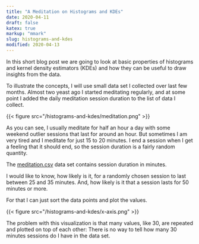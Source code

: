```yaml
---
title: "A Meditation on Histograms and KDEs"
date: 2020-04-11
draft: false
katex: true
markup: "mmark"
slug: histograms-and-kdes
modified: 2020-04-13
---
```


In this short blog post we are going to look at basic properties of 
histograms and kernel density estimators (KDEs) and how they can be
useful to draw insights from the data. 

To illustrate the concepts, I will use small data set I collected over 
last few months. Almost two yeast ago I started meditating regularly, and
at some point I added the daily meditation session duration to the list
of data I collect.   

{{< figure src="/histograms-and-kdes/meditation.png" >}}

As you can see, I usually meditate for half an hour a day with some weekend 
outlier sessions that last for around an hour. But sometimes I am very tired
and I meditate for just 15 to 20 minutes. I end a session when I get a feeling
that it should end, so the session duration is a fairly random quantity.

The [meditation.csv](/histograms-and-kdes/meditation.csv) data set contains 
session duration in minutes.

I would like to know, how likely is it, for a randomly chosen session to last
between 25 and 35 minutes. And, how likely is it that a session lasts for 
50 minutes or more.

For that I can just sort the data points and plot the values.

{{< figure src="/histograms-and-kdes/x-axis.png" >}}

The problem with this visualization is that many values, like 30, are repeated and
plotted on top of each other: There is no way to tell how many 30 minutes sessions
do I have in the data set. 




